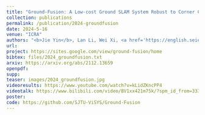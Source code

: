 ```yaml
---
title: "Ground-Fusion: A Low-cost Ground SLAM System Robust to Corner Cases"
collection: publications
permalink: /publication/2024-groundfusion
date: 2024-5-16
venue: "ICRA"
authors: "<b>Jie Yin</b>, Lan Li, Wei Xi, <a href='https://english.seiee.sjtu.edu.cn/english/detail/842_811.htm' target='_blank'>Wenxian Yu</a>, <a href='https://drone.sjtu.edu.cn/dpzou/' target='_blank'>Danping Zou</a>"
url: 
project: https://sites.google.com/view/ground-fusion/home
bibtex: files/2024_groundfusion.txt
arxiv: https://arxiv.org/abs/2112.13659
openpdf: 
supp: 
teaser: images/2024_groundfusion.jpg
videoresults: https://www.youtube.com/watch?v=kLidZKncPP4
videotalk: https://www.bilibili.com/video/BV1xx421m75k/?spm_id_from=333.337.search-card.all.click&vd_source=0804300aea4065df90adde5398ee74b7
poster: 
code: https://github.com/SJTU-ViSYS/Ground-Fusion
---
```

